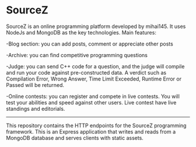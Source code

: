 # SourceZ
SourceZ is an online programming platform developed by mihai145. It uses NodeJs and MongoDB as the key technologies. Main features:

-Blog section: you can add posts, comment or appreciate other posts

-Archive: you can find competitive programming questions

-Judge: you can send C++ code for a question, and the judge will compile and run your code against pre-constructed data. A verdict such as Compilation Error, Wrong Answer, Time Limit Exceeded, Runtime Error or Passed will be returned.

-Online contests: you can register and compete in live contests. You will test your abilities and speed against other users. Live contest have live standings and editorials.

--------------------------------

This repository contains the HTTP endpoints for the SourceZ programming framework. This is an Express application that writes and reads from a MongoDB database and serves clients with static assets.
